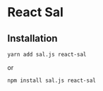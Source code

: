 # React Sal

## Installation

```
yarn add sal.js react-sal
```

or

```
npm install sal.js react-sal
```

